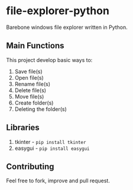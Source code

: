 # file-explorer-python

Barebone windows file explorer written in Python.

## Main Functions

This project develop basic ways to:

1. Save file(s)
2. Open file(s)
3. Rename file(s)
4. Delete file(s)
5. Move file(s)
6. Create folder(s)
7. Deleting the folder(s)

## Libraries

1. tkinter - `pip install tkinter`
2. easygui - `pip install easygui`

## Contributing

Feel free to fork, improve and pull request.